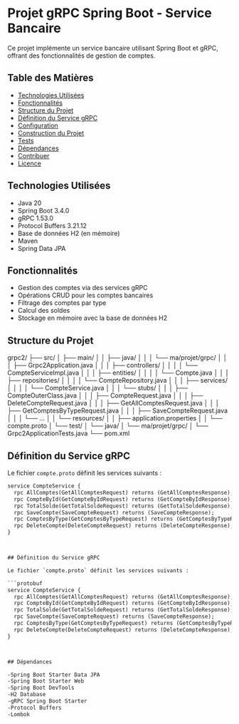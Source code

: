 # Projet gRPC Spring Boot - Service Bancaire

Ce projet implémente un service bancaire utilisant Spring Boot et gRPC, offrant des fonctionnalités de gestion de comptes.

## Table des Matières

- [Technologies Utilisées](#technologies-utilisées)
- [Fonctionnalités](#fonctionnalités)
- [Structure du Projet](#structure-du-projet)
- [Définition du Service gRPC](#définition-du-service-grpc)
- [Configuration](#configuration)
- [Construction du Projet](#construction-du-projet)
- [Tests](#tests)
- [Dépendances](#dépendances)
- [Contribuer](#contribuer)
- [Licence](#licence)

## Technologies Utilisées

- Java 20
- Spring Boot 3.4.0
- gRPC 1.53.0
- Protocol Buffers 3.21.12
- Base de données H2 (en mémoire)
- Maven
- Spring Data JPA

## Fonctionnalités

- Gestion des comptes via des services gRPC
- Opérations CRUD pour les comptes bancaires
- Filtrage des comptes par type
- Calcul des soldes
- Stockage en mémoire avec la base de données H2

## Structure du Projet
grpc2/ ├── src/ │ ├── main/ │ │ ├── java/ │ │ │ └── ma/projet/grpc/ │ │ │ ├── Grpc2Application.java │ │ │ ├── controllers/ │ │ │ │ └── CompteServiceImpl.java │ │ │ ├── entities/ │ │ │ │ └── Compte.java │ │ │ ├── repositories/ │ │ │ │ └── CompteRepository.java │ │ │ ├── services/ │ │ │ │ └── CompteService.java │ │ │ └── stubs/ │ │ │ ├── CompteOuterClass.java │ │ │ ├── CompteRequest.java │ │ │ ├── DeleteCompteRequest.java │ │ │ ├── GetAllComptesRequest.java │ │ │ ├── GetComptesByTypeRequest.java │ │ │ ├── SaveCompteRequest.java │ │ │ └── ... │ │ └── resources/ │ │ ├── application.properties │ │ └── compte.proto │ └── test/ │ └── java/ │ └── ma/projet/grpc/ │ └── Grpc2ApplicationTests.java └── pom.xml

## Définition du Service gRPC

Le fichier `compte.proto` définit les services suivants :

```protobuf
service CompteService {
  rpc AllComptes(GetAllComptesRequest) returns (GetAllComptesResponse);
  rpc CompteById(GetCompteByIdRequest) returns (GetCompteByIdResponse);
  rpc TotalSolde(GetTotalSoldeRequest) returns (GetTotalSoldeResponse);
  rpc SaveCompte(SaveCompteRequest) returns (SaveCompteResponse);
  rpc ComptesByType(GetComptesByTypeRequest) returns (GetComptesByTypeResponse);
  rpc DeleteCompte(DeleteCompteRequest) returns (DeleteCompteResponse);
}



## Définition du Service gRPC

Le fichier `compte.proto` définit les services suivants :

```protobuf
service CompteService {
  rpc AllComptes(GetAllComptesRequest) returns (GetAllComptesResponse);
  rpc CompteById(GetCompteByIdRequest) returns (GetCompteByIdResponse);
  rpc TotalSolde(GetTotalSoldeRequest) returns (GetTotalSoldeResponse);
  rpc SaveCompte(SaveCompteRequest) returns (SaveCompteResponse);
  rpc ComptesByType(GetComptesByTypeRequest) returns (GetComptesByTypeResponse);
  rpc DeleteCompte(DeleteCompteRequest) returns (DeleteCompteResponse);
}



## Dépendances

-Spring Boot Starter Data JPA
-Spring Boot Starter Web
-Spring Boot DevTools
-H2 Database
-gRPC Spring Boot Starter
-Protocol Buffers
-Lombok
